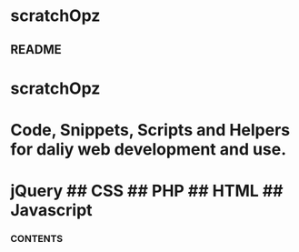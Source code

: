 # scratchOpz
## README ## 


# scratchOpz

# Code, Snippets, Scripts and Helpers for daliy web development and use.

# jQuery ## CSS ## PHP ## HTML ## Javascript 


### CONTENTS ###





